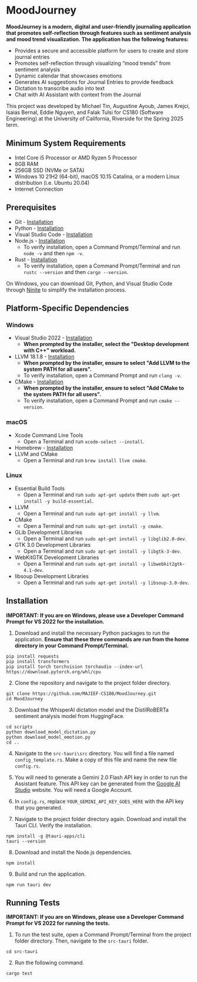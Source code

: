 # MoodJourney
**MoodJourney is a modern, digital and user-friendly journaling application that promotes self-reflection through features such as sentiment analysis and mood trend visualization. The application has the following features:**
* Provides a secure and accessible platform for users to create and store journal entries
* Promotes self-reflection through visualizing “mood trends” from sentiment analysis
* Dynamic calendar that showcases emotions
* Generates AI suggestions for Journal Entries to provide feedback
* Dictation to transcribe audio into text
* Chat with AI Assistant with context from the Journal

This project was developed by Michael Tin, Augustine Ayoub, James Krejci, Isaias Bernal, Eddie Nguyen, and Falak Tulsi for CS180 (Software Engineering) at the University of California, Riverside for the Spring 2025 term.

## Minimum System Requirements

- Intel Core i5 Processor or AMD Ryzen 5 Processor
- 8GB RAM
- 256GB SSD (NVMe or SATA)
- Windows 10 21H2 (64-bit), macOS 10.15 Catalina, or a modern Linux distribution (i.e. Ubuntu 20.04)
- Internet Connection

## Prerequisites

- Git - [Installation](https://git-scm.com/downloads)
- Python - [Installation](https://www.python.org/downloads/)
- Visual Studio Code - [Installation](https://code.visualstudio.com/download)
- Node.js - [Installation](https://nodejs.org/en)
    - To verify installation, open a Command Prompt/Terminal and run `node -v` and then `npm -v`.
- Rust - [Installation](https://www.rust-lang.org/tools/install)
    - To verify installation, open a Command Prompt/Terminal and run `rustc --version` and then `cargo --version`.

On Windows, you can download Git, Python, and Visual Studio Code through [Ninite](https://ninite.com/) to simplify the installation process.

## Platform-Specific Dependencies

### Windows

- Visual Studio 2022 - [Installation](https://learn.microsoft.com/en-us/cpp/build/vscpp-step-0-installation?view=msvc-170)
    - **When prompted by the installer, select the "Desktop development with C++" workload.**
- LLVM 18.1.8 - [Installation](https://github.com/llvm/llvm-project/releases/tag/llvmorg-18.1.8)
    - **When prompted by the installer, ensure to select "Add LLVM to the system PATH for all users".**
    - To verify installation, open a Command Prompt and run `clang -v`.
- CMake - [Installation](https://cmake.org/download/)
    - **When prompted by the installer, ensure to select "Add CMake to the system PATH for all users".**
    - To verify installation, open a Command Prompt and run `cmake --version`.

### macOS

- Xcode Command Line Tools
    - Open a Terminal and run `xcode-select --install`.
- Homebrew - [Installation](https://brew.sh/)
- LLVM and CMake
    - Open a Terminal and run `brew install llvm cmake`.

### Linux

- Essential Build Tools
    - Open a Terminal and run `sudo apt-get update` then `sudo apt-get install -y build-essential`.
- LLVM
    - Open a Terminal and run `sudo apt-get install -y llvm`.
- CMake
    - Open a Terminal and run `sudo apt-get install -y cmake`.
- GLib Development Libraries
    - Open a Terminal and run `sudo apt-get install -y libglib2.0-dev`.
- GTK 3.0 Development Libraries
    - Open a Terminal and run `sudo apt-get install -y libgtk-3-dev`.
- WebKitGTK Development Libraries
    - Open a Terminal and run `sudo apt-get install -y libwebkit2gtk-4.1-dev`.
- libsoup Development Libraries
    - Open a Terminal and run `sudo apt-get install -y libsoup-3.0-dev`.


## Installation

**IMPORTANT: If you are on Windows, please use a Developer Command Prompt for VS 2022 for the installation.**

1. Download and install the necessary Python packages to run the application. **Ensure that these three commands are run from the home directory in your Command Prompt/Terminal.**

```
pip install requests
pip install transformers
pip install torch torchvision torchaudio --index-url https://download.pytorch.org/whl/cpu
```

2. Clone the repository and navigate to the project folder directory.

```
git clone https://github.com/MAJIEF-CS180/MoodJourney.git
cd MoodJourney
```

3. Download the WhisperAI dictation model and the DistilRoBERTa sentiment analysis model from HuggingFace.

```
cd scripts
python download_model_dictation.py
python download_model_emotion.py
cd ..
```

4. Navigate to the `src-tauri\src` directory. You will find a file named `config_template.rs`. Make a copy of this file and name the new file `config.rs`.

5. You will need to generate a Gemini 2.0 Flash API key in order to run the Assistant feature. This API key can be generated from the [Google AI Studio](https://aistudio.google.com/app/apikey) website. You will need a Google Account.

6. In `config.rs`, replace `YOUR_GEMINI_API_KEY_GOES_HERE` with the API key that you generated.

7. Navigate to the project folder directory again. Download and install the Tauri CLI. Verify the installation.

```
npm install -g @tauri-apps/cli
tauri --version
```

8. Download and install the Node.js dependencies.

```
npm install
```

9. Build and run the application.

```
npm run tauri dev
```

## Running Tests

**IMPORTANT: If you are on Windows, please use a Developer Command Prompt for VS 2022 for running the tests.**

1. To run the test suite, open a Command Prompt/Terminal from the project folder directory. Then, navigate to the `src-tauri` folder.

```
cd src-tauri
```

2. Run the following command.

```
cargo test
```
